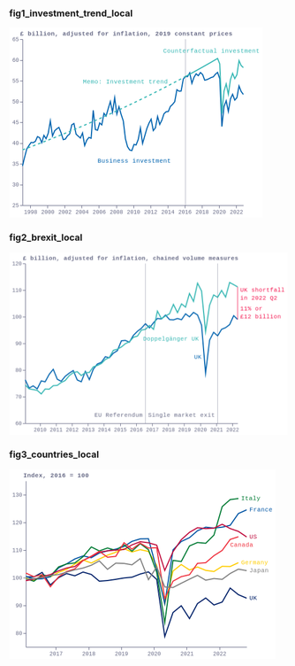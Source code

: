 ### fig1_investment_trend_local
!["fig1_investment_trend_local"](visualisation/fig1_investment_trend_local.png "fig1_investment_trend_local")

### fig2_brexit_local
!["fig2_brexit_local"](visualisation/fig2_brexit_local.png "fig2_brexit_local")

### fig3_countries_local
!["fig3_countries_local"](visualisation/fig3_countries_local.png "fig3_countries_local")

